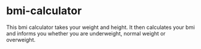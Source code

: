 # bmi-calculator
This bmi calculator takes your weight and height. It then calculates your bmi and informs you whether you are underweight, normal weight or overweight.
